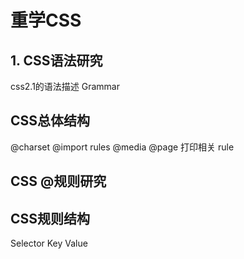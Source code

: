 # 重学CSS
## 1. CSS语法研究
css2.1的语法描述
Grammar

## CSS总体结构
@charset
@import
rules
    @media
    @page  打印相关
    rule

## CSS @规则研究

## CSS规则结构
Selector
Key
Value